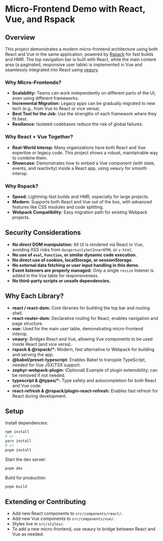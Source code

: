# Micro-Frontend Demo with React, Vue, and Rspack

## Overview

This project demonstrates a modern micro-frontend architecture using both React and Vue in the same application, powered by [Rspack](https://www.rspack.dev/) for fast builds and HMR. The top navigation bar is built with React, while the main content area (a paginated, responsive user table) is implemented in Vue and seamlessly integrated into React using [veaury](https://github.com/devilwjp/veaury).

### Why Micro-Frontends?
- **Scalability:** Teams can work independently on different parts of the UI, even using different frameworks.
- **Incremental Migration:** Legacy apps can be gradually migrated to new tech (e.g., from Vue to React or vice versa).
- **Best Tool for the Job:** Use the strengths of each framework where they fit best.
- **Resilience:** Isolated codebases reduce the risk of global failures.

### Why React + Vue Together?
- **Real-World Interop:** Many organizations have both React and Vue expertise or legacy code. This project shows a robust, maintainable way to combine them.
- **Showcase:** Demonstrates how to embed a Vue component (with state, events, and reactivity) inside a React app, using veaury for smooth interop.

### Why Rspack?
- **Speed:** Lightning-fast builds and HMR, especially for large projects.
- **Modern:** Supports both React and Vue out of the box, with advanced features like CSS modules and code splitting.
- **Webpack Compatibility:** Easy migration path for existing Webpack projects.

## Security Considerations
- **No direct DOM manipulation:** All UI is rendered via React or Vue, avoiding XSS risks from `dangerouslySetInnerHTML` or `v-html`.
- **No use of `eval`, `Function`, or similar dynamic code execution.**
- **No direct use of cookies, localStorage, or sessionStorage.**
- **No external data fetching or user input handling in this demo.**
- **Event listeners are properly managed:** Only a single `resize` listener is added in the Vue table for responsiveness.
- **No third-party scripts or unsafe dependencies.**

## Why Each Library?

- **react / react-dom:** Core libraries for building the top bar and routing shell.
- **react-router-dom:** Declarative routing for React, enables navigation and page structure.
- **vue:** Used for the main user table, demonstrating micro-frontend interop.
- **veaury:** Bridges React and Vue, allowing Vue components to be used inside React (and vice versa).
- **rspack & @rspack/*:** Modern, fast alternative to Webpack for building and serving the app.
- **@babel/preset-typescript:** Enables Babel to transpile TypeScript, needed for Vue JSX/TSX support.
- **zephyr-webpack-plugin:** (Optional) Example of plugin extensibility; can be removed if not needed.
- **typescript & @types/*:** Type safety and autocompletion for both React and Vue code.
- **react-refresh & @rspack/plugin-react-refresh:** Enables fast refresh for React during development.

## Setup

Install dependencies:
```bash
npm install
# or
yarn install
# or
pnpm install
```

Start the dev server:
```bash
pnpm dev
```

Build for production:
```bash
pnpm build
```

## Extending or Contributing
- Add new React components to `src/components/react/`.
- Add new Vue components to `src/components/vue/`.
- Styles live in `src/styles/`.
- To add a new micro-frontend, use veaury to bridge between React and Vue as needed.